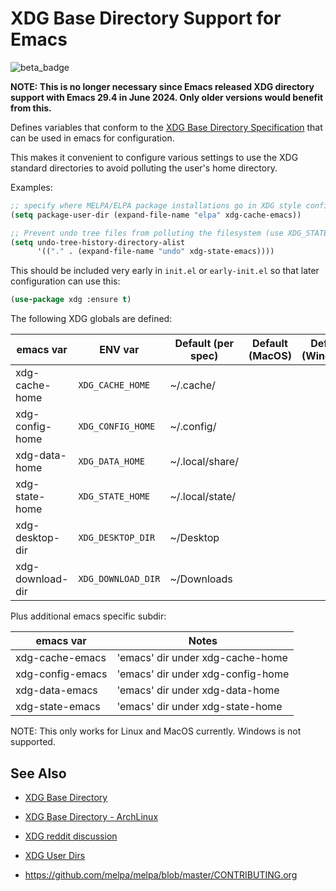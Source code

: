 # XDG Base Directory Support for Emacs

![beta_badge](https://img.shields.io/badge/maturity-Beta-yellow.png)

**NOTE: This is no longer necessary since Emacs released XDG directory support with Emacs 29.4 in June 2024. Only older versions would benefit from this.**

Defines variables that conform to the [XDG Base Directory
Specification](https://wiki.archlinux.org/title/XDG_Base_Directory) that can be used in
emacs for configuration.

This makes it convenient to configure various settings to use the XDG standard
directories to avoid polluting the user's home directory.

Examples:

```lisp
;; specify where MELPA/ELPA package installations go in XDG style config dir
(setq package-user-dir (expand-file-name "elpa" xdg-cache-emacs))

;; Prevent undo tree files from polluting the filesystem (use XDG_STATE_HOME)
(setq undo-tree-history-directory-alist
      '(("." . (expand-file-name "undo" xdg-state-emacs))))
```

This should be included very early in `init.el` or `early-init.el` so that later
configuration can use this:

```lisp
(use-package xdg :ensure t)
```

The following XDG globals are defined:

| emacs var        | ENV var            | Default (per spec) | Default (MacOS) | Default (Windows) |
|------------------|--------------------|--------------------|---|---|
| xdg-cache-home   | `XDG_CACHE_HOME`   | ~/.cache/          |   |   |
| xdg-config-home  | `XDG_CONFIG_HOME`  | ~/.config/         | <same> | |
| xdg-data-home    | `XDG_DATA_HOME`    | ~/.local/share/    |   |   |
| xdg-state-home   | `XDG_STATE_HOME`   | ~/.local/state/    |   |   |
| xdg-desktop-dir  | `XDG_DESKTOP_DIR`  | ~/Desktop          | <same> | |
| xdg-download-dir | `XDG_DOWNLOAD_DIR` | ~/Downloads        | <same> | |

Plus additional emacs specific subdir:

| emacs var         | Notes                              |
|-------------------|------------------------------------|
| xdg-cache-emacs   | 'emacs' dir under xdg-cache-home   |
| xdg-config-emacs  | 'emacs' dir under xdg-config-home  |
| xdg-data-emacs    | 'emacs' dir under xdg-data-home    |
| xdg-state-emacs   | 'emacs' dir under xdg-state-home   |

NOTE: This only works for Linux and MacOS currently. Windows is not supported.


## See Also

* [XDG Base Directory](https://specifications.freedesktop.org/basedir-spec/basedir-spec-latest.html)
* [XDG Base Directory - ArchLinux](https://wiki.archlinux.org/title/XDG_Base_Directory)
* [XDG reddit discussion](https://www.reddit.com/r/linux/comments/ny34vs/new_xdg_state_home_in_xdg_base_directory_spec/)
* [XDG User Dirs](https://www.freedesktop.org/wiki/Software/xdg-user-dirs/)

* https://github.com/melpa/melpa/blob/master/CONTRIBUTING.org
